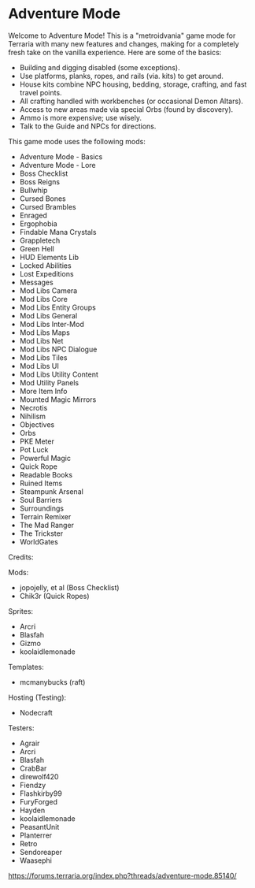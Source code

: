 # Adventure Mode
Welcome to Adventure Mode! This is a "metroidvania" game mode for Terraria with many new features and changes, making for a completely fresh take on the vanilla experience. Here are some of the basics:
- Building and digging disabled (some exceptions).
- Use platforms, planks, ropes, and rails (via. kits) to get around.
- House kits combine NPC housing, bedding, storage, crafting, and fast travel points.
- All crafting handled with workbenches (or occasional Demon Altars).
- Access to new areas made via special Orbs (found by discovery).
- Ammo is more expensive; use wisely.
- Talk to the Guide and NPCs for directions.



This game mode uses the following mods:
- Adventure Mode - Basics
- Adventure Mode - Lore
- Boss Checklist
- Boss Reigns
- Bullwhip
- Cursed Bones
- Cursed Brambles
- Enraged
- Ergophobia
- Findable Mana Crystals
- Grappletech
- Green Hell
- HUD Elements Lib
- Locked Abilities
- Lost Expeditions
- Messages
- Mod Libs Camera
- Mod Libs Core
- Mod Libs Entity Groups
- Mod Libs General
- Mod Libs Inter-Mod
- Mod Libs Maps
- Mod Libs Net
- Mod Libs NPC Dialogue
- Mod Libs Tiles
- Mod Libs UI
- Mod Libs Utility Content
- Mod Utility Panels
- More Item Info
- Mounted Magic Mirrors
- Necrotis
- Nihilism
- Objectives
- Orbs
- PKE Meter
- Pot Luck
- Powerful Magic
- Quick Rope
- Readable Books
- Ruined Items
- Steampunk Arsenal
- Soul Barriers
- Surroundings
- Terrain Remixer
- The Mad Ranger
- The Trickster
- WorldGates


Credits:

Mods:
- jopojelly, et al (Boss Checklist)
- Chik3r (Quick Ropes)

Sprites:
- Arcri
- Blasfah
- Gizmo
- koolaidlemonade

Templates:
- mcmanybucks (raft)

Hosting (Testing):
- Nodecraft

Testers:
- Agrair
- Arcri
- Blasfah
- CrabBar
- direwolf420
- Fiendzy
- Flashkirby99
- FuryForged
- Hayden
- koolaidlemonade
- PeasantUnit
- Planterrer
- Retro
- Sendoreaper
- Waasephi

https://forums.terraria.org/index.php?threads/adventure-mode.85140/
